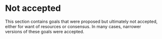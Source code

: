 # Not accepted

This section contains goals that were proposed but ultimately not accepted, either for want of resources or consensus. In many cases, narrower versions of these goals were accepted.